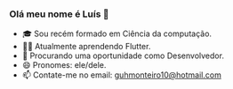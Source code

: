 ### Olá meu nome é Luís 👋

- 🎓 Sou recém formado em Ciência da computação.
- 👨‍💻 Atualmente aprendendo Flutter.
- 💼 Procurando uma oportunidade como Desenvolvedor.
- 😄 Pronomes: ele/dele.
- 📫 Contate-me no email: guhmonteiro10@hotmail.com
